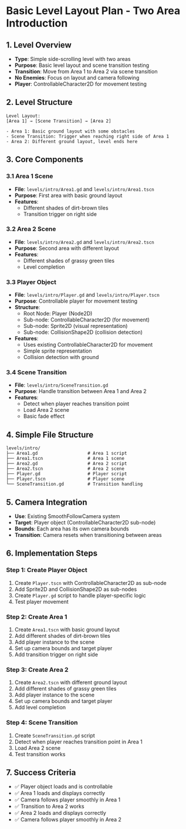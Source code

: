 # Basic Level Layout Plan - Two Area Introduction

## 1. Level Overview
- **Type**: Simple side-scrolling level with two areas
- **Purpose**: Basic level layout and scene transition testing
- **Transition**: Move from Area 1 to Area 2 via scene transition
- **No Enemies**: Focus on layout and camera following
- **Player**: ControllableCharacter2D for movement testing

## 2. Level Structure
```
Level Layout:
[Area 1] → [Scene Transition] → [Area 2]

- Area 1: Basic ground layout with some obstacles
- Scene Transition: Trigger when reaching right side of Area 1
- Area 2: Different ground layout, level ends here
```

## 3. Core Components

### 3.1 Area 1 Scene
- **File**: `levels/intro/Area1.gd` and `levels/intro/Area1.tscn`
- **Purpose**: First area with basic ground layout
- **Features**:
  - Different shades of dirt-brown tiles
  - Transition trigger on right side

### 3.2 Area 2 Scene
- **File**: `levels/intro/Area2.gd` and `levels/intro/Area2.tscn`
- **Purpose**: Second area with different layout
- **Features**:
  - Different shades of grassy green tiles
  - Level completion

### 3.3 Player Object
- **File**: `levels/intro/Player.gd` and `levels/intro/Player.tscn`
- **Purpose**: Controllable player for movement testing
- **Structure**:
  - Root Node: Player (Node2D)
  - Sub-node: ControllableCharacter2D (for movement)
  - Sub-node: Sprite2D (visual representation)
  - Sub-node: CollisionShape2D (collision detection)
- **Features**:
  - Uses existing ControllableCharacter2D for movement
  - Simple sprite representation
  - Collision detection with ground

### 3.4 Scene Transition
- **File**: `levels/intro/SceneTransition.gd`
- **Purpose**: Handle transition between Area 1 and Area 2
- **Features**:
  - Detect when player reaches transition point
  - Load Area 2 scene
  - Basic fade effect

## 4. Simple File Structure
```
levels/intro/
├── Area1.gd                   # Area 1 script
├── Area1.tscn                 # Area 1 scene
├── Area2.gd                   # Area 2 script
├── Area2.tscn                 # Area 2 scene
├── Player.gd                  # Player script
├── Player.tscn                # Player scene
└── SceneTransition.gd         # Transition handling
```

## 5. Camera Integration
- **Use**: Existing SmoothFollowCamera system
- **Target**: Player object (ControllableCharacter2D sub-node)
- **Bounds**: Each area has its own camera bounds
- **Transition**: Camera resets when transitioning between areas

## 6. Implementation Steps

### Step 1: Create Player Object
1. Create `Player.tscn` with ControllableCharacter2D as sub-node
2. Add Sprite2D and CollisionShape2D as sub-nodes
3. Create `Player.gd` script to handle player-specific logic
4. Test player movement

### Step 2: Create Area 1
1. Create `Area1.tscn` with basic ground layout
2. Add different shades of dirt-brown tiles
3. Add player instance to the scene
4. Set up camera bounds and target player
5. Add transition trigger on right side

### Step 3: Create Area 2
1. Create `Area2.tscn` with different ground layout
2. Add different shades of grassy green tiles
3. Add player instance to the scene
4. Set up camera bounds and target player
5. Add level completion

### Step 4: Scene Transition
1. Create `SceneTransition.gd` script
2. Detect when player reaches transition point in Area 1
3. Load Area 2 scene
4. Test transition works

## 7. Success Criteria
- ✅ Player object loads and is controllable
- ✅ Area 1 loads and displays correctly
- ✅ Camera follows player smoothly in Area 1
- ✅ Transition to Area 2 works
- ✅ Area 2 loads and displays correctly
- ✅ Camera follows player smoothly in Area 2
